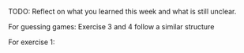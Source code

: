 TODO: Reflect on what you learned this week and what is still unclear.

For guessing games: 
Exercise 3 and 4 follow a similar structure 

For exercise 1:
